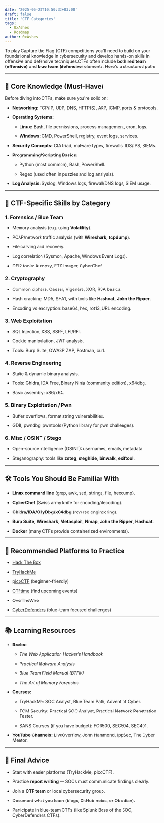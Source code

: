 ```yaml
---
date: '2025-05-28T10:50:33+03:00'
draft: false
title: 'CTF Categories'
tags:
  - 0xAshes
  - Roadmap
author: 0xAshes
---
```


To play Capture the Flag (CTF) competitions you'll need to build on your foundational knowledge in cybersecurity and develop hands-on skills in offensive and defensive techniques.CTFs often include **both red team (offensive)** and **blue team (defensive)** elements. Here's a structured path:

---

## 🔰 Core Knowledge (Must-Have)

Before diving into CTFs, make sure you're solid on:

- **Networking:** TCP/IP, UDP, DNS, HTTP(S), ARP, ICMP, ports & protocols.
    
- **Operating Systems:**
    
    - **Linux:** Bash, file permissions, process management, cron, logs.
        
    - **Windows:** CMD, PowerShell, registry, event logs, services.
        
- **Security Concepts:** CIA triad, malware types, firewalls, IDS/IPS, SIEMs.
    
- **Programming/Scripting Basics:**
    
    - Python (most common), Bash, PowerShell.
        
    - Regex (used often in puzzles and log analysis).
        
- **Log Analysis:** Syslog, Windows logs, firewall/DNS logs, SIEM usage.
    

---

## 🧩 CTF-Specific Skills by Category

### 1. **Forensics / Blue Team** 

- Memory analysis (e.g. using **Volatility**).
    
- PCAP/network traffic analysis (with **Wireshark**, **tcpdump**).
    
- File carving and recovery.
    
- Log correlation (Sysmon, Apache, Windows Event Logs).
    
- DFIR tools: Autopsy, FTK Imager, CyberChef.
    

### 2. **Cryptography** 

- Common ciphers: Caesar, Vigenère, XOR, RSA basics.
    
- Hash cracking: MD5, SHA1, with tools like **Hashcat**, **John the Ripper**.
    
- Encoding vs encryption: base64, hex, rot13, URL encoding.
    

### 3. **Web Exploitation**

- SQL Injection, XSS, SSRF, LFI/RFI.
    
- Cookie manipulation, JWT analysis.
    
- Tools: Burp Suite, OWASP ZAP, Postman, curl.
    

### 4. **Reverse Engineering** 

- Static & dynamic binary analysis.
    
- Tools: Ghidra, IDA Free, Binary Ninja (community edition), x64dbg.
    
- Basic assembly: x86/x64.
    

### 5. **Binary Exploitation / Pwn**

- Buffer overflows, format string vulnerabilities.
    
- GDB, pwndbg, pwntools (Python library for pwn challenges).
    

### 6. **Misc / OSINT / Stego** 

- Open-source intelligence (OSINT): usernames, emails, metadata.
    
- Steganography: tools like **zsteg**, **steghide**, **binwalk**, **exiftool**.
    

---

## 🛠️ Tools You Should Be Familiar With

- **Linux command line** (grep, awk, sed, strings, file, hexdump).
    
- **CyberChef** (Swiss army knife for encoding/decoding).
    
- **Ghidra/IDA/OllyDbg/x64dbg** (reverse engineering).
    
- **Burp Suite**, **Wireshark**, **Metasploit**, **Nmap**, **John the Ripper**, **Hashcat**.
    
- **Docker** (many CTFs provide containerized environments).
    

---

## 🎯 Recommended Platforms to Practice

- [Hack The Box](https://www.hackthebox.com/)
    
- [TryHackMe](https://tryhackme.com/)
    
- [picoCTF](https://picoctf.org/) (beginner-friendly)
    
- [CTFtime](https://ctftime.org/) (find upcoming events)
    
- OverTheWire
    
- [CyberDefenders](https://cyberdefenders.org/) (blue-team focused challenges)
    

---

## 📚 Learning Resources

- **Books:**
    
    - _The Web Application Hacker’s Handbook_
        
    - _Practical Malware Analysis_
        
    - _Blue Team Field Manual (BTFM)_
        
    - _The Art of Memory Forensics_
        
- **Courses:**
    
    - TryHackMe: SOC Analyst, Blue Team Path, Advent of Cyber.
        
    - TCM Security: Practical SOC Analyst, Practical Network Penetration Tester.
        
    - SANS Courses (if you have budget): FOR500, SEC504, SEC401.
        
- **YouTube Channels:** LiveOverflow, John Hammond, IppSec, The Cyber Mentor.
    

---

## 👣 Final Advice

- Start with easier platforms (TryHackMe, picoCTF).
    
- Practice **report writing** — SOCs must communicate findings clearly.
    
- Join a **CTF team** or local cybersecurity group.
    
- Document what you learn (blogs, GitHub notes, or Obsidian).
    
- Participate in blue-team CTFs (like Splunk Boss of the SOC, CyberDefenders CTFs).
